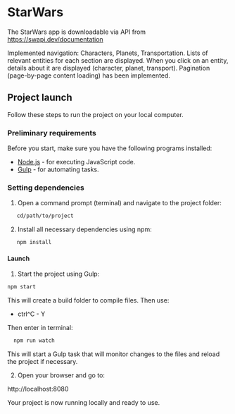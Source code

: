 # StarWars

The StarWars app is downloadable via API from https://swapi.dev/documentation

Implemented navigation: Characters, Planets, Transportation.
Lists of relevant entities for each section are displayed.
When you click on an entity, details about it are displayed (character, planet, transport).
Pagination (page-by-page content loading) has been implemented.

## Project launch

Follow these steps to run the project on your local computer.

### Preliminary requirements

Before you start, make sure you have the following programs installed:

- [Node.js](https://nodejs.org/) - for executing JavaScript code.
- [Gulp](https://gulpjs.com/) - for automating tasks.

### Setting dependencies

1. Open a command prompt (terminal) and navigate to the project folder:

```sh
   cd/path/to/project
```

2. Install all necessary dependencies using npm:

```sh
   npm install
```

#### Launch

1.  Start the project using Gulp:

```sh
npm start
```

This will create a build folder to compile files.
Then use:

- ctrl^C - Y

Then enter in terminal:

```sh
  npm run watch
```

This will start a Gulp task that will monitor changes to the files and reload the project if necessary.

2.  Open your browser and go to:

http://localhost:8080

Your project is now running locally and ready to use.

```

```

```

```
